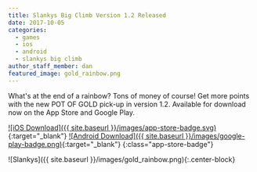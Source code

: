 ```yaml
---
title: Slankys Big Climb Version 1.2 Released
date: 2017-10-05
categories:
  - games
  - ios
  - android
  - slankys big climb
author_staff_member: dan
featured_image: gold_rainbow.png
---
```


<div class="row">
<div class="col-md-6">

What's at the end of a rainbow? Tons of money of course! Get more points with the new POT OF GOLD pick-up in version 1.2. Available for download now on the App Store and Google Play.

[![iOS Download]({{ site.baseurl }}/images/app-store-badge.svg)](https://itunes.apple.com/us/app/slankys-big-climb-endless-run/id1280790074?mt=8){:target="_blank"}
[![Android Download]({{ site.baseurl }}/images/google-play-badge.png)](https://play.google.com/store/apps/details?id=com.base11studios.infiniteclimb&hl=en){:target="_blank"}
{:class="app-store-badge"}

</div>
<div class="col-md-6">

![Slankys]({{ site.baseurl }}/images/gold_rainbow.png){:.center-block}

</div>
</div>
